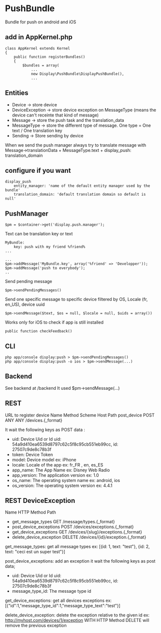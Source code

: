 PushBundle
==========

Bundle for push on android and iOS


add in AppKernel.php
--------------------


    class AppKernel extends Kernel
    {
        public function registerBundles()
        {
            $bundles = array(
                ...
                new Display\PushBundle\DisplayPushBundle(),
                ...





Entities
--------

- Device -> store device
- DeviceException -> store device exception on MessageType (means the device can't receinte that kind of message)
- Message -> store the push task and the translation_data
- MessageType -> store the different type of message. One type = One text / One translation key
- Sending -> Store sending by device

When we send the push manager always try to translate message with Message->translationData + MessageType.text + display_push: translation_domain

configure if you want
---------------------

    display_push
        entity_manager: 'name of the default entity manager used by the bundle'
        translation_domain: 'default translation domain so default is null'


PushManager
-----------
    $pm = $container->get('display.push.manager');

Text can be translation key or text

    MyBundle:
        key: push with my friend %friend%
    ...

    ...
    $pm->addMessage('MyBundle.key', array('%friend' => 'Developper'));
    $pm->addMessage('push to everybody');
    ..

Send pending message

    $pm->sendPendingMessages()

Send one specific message to specific device filtered by OS, Locale (fr, en_US), device uuid

    $pm->sendMessage($text, $os = null, $locale = null, $uids = array())


Works only for iOS to check if app is still installed

    public function checkFeedback()

CLI
---
    php app/console display:push > $pm->sendPendingMessages()
    php app/console display:push -o ios > $pm->sendMessage(...)

Backend
-------

See backend at /backend
It used $pm->sendMessage(...)

REST
----

URL to register device
    Name                     Method Scheme Host Path
    post_device              POST   ANY    ANY  /devices.{_format}

It wait the following keys as POST data :
- uid: Device Uid or Id uid: 54a9d410ea6539d8797c62c5f8c95cb551eb99cc, id: 27507c9de8c78b3f
- token: Device Token
- model: Device model ex: iPhone
- locale: Locale of the app ex: fr_FR , en, es_ES
- app_name: The App Name ex: Disney Web Radio
- app_version: The application version ex: 1.0
- os_name: The operating system name ex: android, ios
- os_version: The operating system version ex: 4.4.1

REST DeviceException
--------------------
Name                     HTTP Method Path
- get_message_types        GET         /message/types.{_format}
- post_device_exceptions   POST        /devices/exceptions.{_format}
- get_device_exceptions    GET         /devices/{slug}/exceptions.{_format}
- delete_device_exception  DELETE      /devices/{id}/exception.{_format}

get_message_types: get all message types ex: [{id: 1, text: "test"}, {id: 2, text: "ceci est un super test"}]

post_device_exceptions: add an exception
it wait the following keys as post data;
- uid: Device Uid or Id uid: 54a9d410ea6539d8797c62c5f8c95cb551eb99cc, id: 27507c9de8c78b3f
- message_type_id: The message type id

get_device_exceptions: get all devices exceptions ex: [{"id":1,"message_type_id":1,"message_type_text":"test"}]

delete_device_exception: delete the exception relative to the given id
ex: http://myhost.com/devices/1/exception WITH HTTP Method DELETE will remove the previous exception


